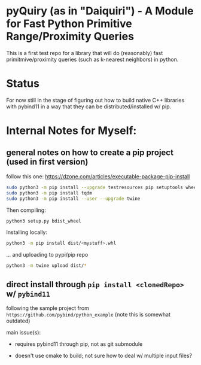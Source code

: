 # pyQuiry (as in "Daiquiri") - A Module for Fast Python Primitive Range/Proximity Queries

This is a first test repo for a library that will do (reasonably)
fast primitmive/proximity queries (such as k-nearest neighbors)
in python.


# Status

For now still in the stage of figuring out how to build native C++
libraries with pybind11 in a way that they can be
distributed/installed w/ pip.

# Internal Notes for Myself:

## general notes on how to create a pip project (used in first version)

follow this one: https://dzone.com/articles/executable-package-pip-install

``` bash
sudo python3 -m pip install --upgrade testresources pip setuptools wheel
sudo python3 -m pip install tqdm
sudo python3 -m pip install --user --upgrade twine
```

Then compiling:

``` bash
python3 setup.py bdist_wheel
```

Installing locally:
``` bash
python3 -m pip install dist/<mystuff>.whl
```

... and uploading to pypi/pip repo
``` bash
python3 -m twine upload dist/*
```



## direct install through `pip install <clonedRepo>` w/ `pybind11`

following the sample project from `https://github.com/pybind/python_example`
(note this is somewhat outdated)

main issue(s):

- requires pybind11 through pip, not as git submodule

- doesn't use cmake to build; not sure how to deal w/ multiple input files?

